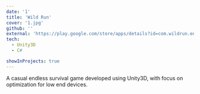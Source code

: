 ```yaml
---
date: '1'
title: 'Wild Run'
cover: '1.jpg'
github: ''
external: 'https://play.google.com/store/apps/details?id=com.wildrun.endlesssurvival.foxrun.chasegames'
tech:
  - Unity3D
  - C#

showInProjects: true
---
```


A casual endless survival game developed using Unity3D, with focus on optimization for low end devices.
